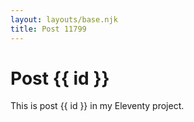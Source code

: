 ```yaml
---
layout: layouts/base.njk
title: Post 11799
---
```


# Post {{ id }}

This is post {{ id }} in my Eleventy project.
